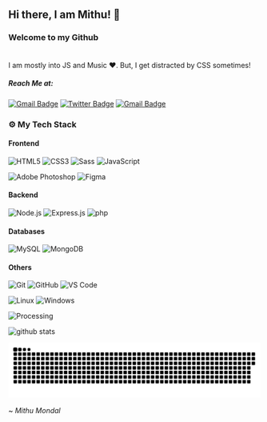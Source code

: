 ## Hi there, I am Mithu! 👋
### Welcome to my Github<br/><br/>

I am mostly into JS and Music ❤.
But, I get distracted by CSS sometimes!

##### Reach Me at: <br/>

[![Gmail Badge](https://img.shields.io/badge/-mithu__mon-dd1975?style=flat-square-square&logo=Instagram&logoColor=white&link=mith_mon)](https://instagram.com/mithu_mon)
[![Twitter Badge](https://img.shields.io/badge/-Mithu_Mondal-1ca0f1?style=flat-square-square&logo=twitter&logoColor=white&link=https://twitter.com/tweetmithu)](https://twitter.com/Isha_1321)
[![Gmail Badge](https://img.shields.io/badge/-mithu2649@gmail.com-c14438?style=flat-square-square&logo=Gmail&logoColor=white&link=https://mailto:mithu2649@gmail.com)](mailto:mithu2649@gmail.com)


### ⚙ My Tech Stack

#### Frontend
![HTML5](https://img.shields.io/badge/-HTML5-%23E44D27?style=flat-square&logo=html5&logoColor=ffffff)
![CSS3](https://img.shields.io/badge/-CSS3-%231572B6?style=flat-square&logo=css3)
![Sass](https://img.shields.io/badge/-Sass-%23CC6699?style=flat-square&logo=sass&logoColor=ffffff)
![JavaScript](https://img.shields.io/badge/-JavaScript-%23F7DF1C?style=flat-square&logo=javascript&logoColor=000000&labelColor=%23F7DF1C&color=%23FFCE5A)

![Adobe Photoshop](https://img.shields.io/badge/-Adobe_Photoshop-1565c0&black?style=flat-square&logo=adobe-photoshop&logoColor=000000&labelColor=1565c0&color=1565c0)
![Figma](https://img.shields.io/badge/-Figma-a25afc?style=flat-square&logo=figma&logoColor=000)


#### Backend
![Node.js](https://img.shields.io/badge/-Node.js-darkgreen?style=flat-square&logo=Node.js&logoColor=ffffff)
![Express.js](https://img.shields.io/badge/-Express.js-gray?style=flat-square&logo=express&logoColor=ffffff)
![php](https://img.shields.io/badge/-php-5e79ba?style=flat-square&logo=php&logoColor=ffffff)

#### Databases
![MySQL](https://img.shields.io/badge/-MySQL-336791?style=flat-square&logo=mysql&logoColor=white)
![MongoDB](https://img.shields.io/badge/-MongoDB-13aa52?style=flat-square&logo=mongodb&logoColor=ffffff)


#### Others
![Git](https://img.shields.io/badge/-Git-%23F05032?style=flat-square&logo=git&logoColor=%23ffffff)
![GitHub](https://img.shields.io/badge/-GitHub-181717?style=flat-square&logo=github)
![VS Code](https://img.shields.io/badge/-VS%20Code-007ACC?style=flat-square&logo=visual-studio-code&logoColor=ffffff)

![Linux](https://img.shields.io/badge/-Linux-A81D33?style=flat-square&logo=linux&logoColor=ffffff)
![Windows](https://img.shields.io/badge/-Windows-0078D6?style=flat-square&logo=windows&logoColor=ffffff)

![Processing](https://img.shields.io/badge/-Processing-990088?style=flat-square&logo=processing-foundation&logoColor=ffffff)



 ![github stats](https://github-readme-stats.vercel.app/api?username=mithu2649&show_icons=true&theme=github_dark) 


 ![Contrib Snake Game](https://raw.githubusercontent.com/mithu2649/mithu2649/main/contribs.svg) 



~ _Mithu Mondal_
